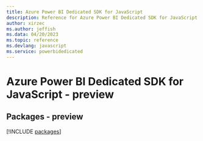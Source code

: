 ```yaml
---
title: Azure Power BI Dedicated SDK for JavaScript
description: Reference for Azure Power BI Dedicated SDK for JavaScript
author: xirzec
ms.author: jeffish
ms.data: 04/20/2023
ms.topic: reference
ms.devlang: javascript
ms.service: powerbidedicated
---
```

# Azure Power BI Dedicated SDK for JavaScript - preview
## Packages - preview
[!INCLUDE [packages](power-bi-dedicated-index.md)]